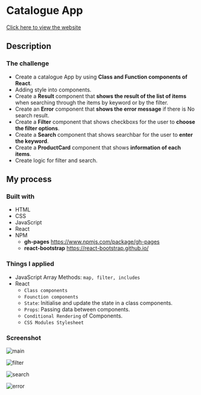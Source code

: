 # Catalogue App 
[Click here to view the website](https://jwd-activity.github.io/catalogue-app_ver01/)

## Description
### The challenge
- Create a catalogue App by using **Class and Function components of React**.
- Adding style into components.
- Create a **Result** component that **shows the result of the list of items** when searching through the items by keyword or by the filter.
- Create an **Error** component that **shows the error message** if there is No search result.
- Create a **Filter** component that shows checkboxs for the user to **choose the filter options**.
- Create a **Search** component that shows searchbar for the user to **enter the keyword**.
- Create a **ProductCard** component that shows **information of each items**.
- Create logic for filter and search.

## My process
### Built with
- HTML
- CSS
- JavaScript
- React
- NPM 
  - **gh-pages** https://www.npmjs.com/package/gh-pages
  - **react-bootstrap** https://react-bootstrap.github.io/

### Things I applied
- JavaScript Array Methods: `map, filter, includes` 
- React  
  - `Class components`
  - `Founction components`
  - `State`: Initialise and update the state in a class components.
  - `Props`: Passing data between components.
  - `Conditional Rendering` of Components.  
  - `CSS Modules Stylesheet`

### Screenshot


![main](https://user-images.githubusercontent.com/83196262/142138389-6c405452-8060-404d-b0d3-82bb4c0e90e0.png)

![filter](https://user-images.githubusercontent.com/83196262/142138403-a485985b-626d-42bd-8f16-88243e8d68f5.png)

![search](https://user-images.githubusercontent.com/83196262/142138423-5c054ad8-c03b-4e49-a99a-f797a4562024.png)

![error](https://user-images.githubusercontent.com/83196262/142138436-d90d5498-521d-4ab1-8230-3b3a91a3ff3c.png)




